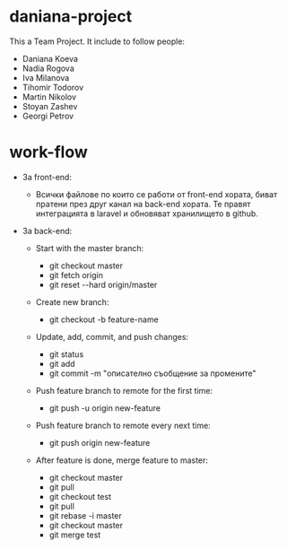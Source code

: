 # daniana-project

This a Team Project. It include to follow people:
- Daniana Koeva
- Nadia Rogova
- Iva Milanova
- Tihomir Todorov
- Martin Nikolov
- Stoyan Zashev
- Georgi Petrov

# work-flow

* За front-end:

  * Всички файлове по които се работи от front-end хората, биват пратени през друг канал на back-end хората. Те правят интеграцията в laravel и обновяват хранилището в github.

* За back-end:

  * Start with the master branch:
    * git checkout master
    * git fetch origin
    * git reset --hard origin/master

  * Create new branch:
    * git checkout -b feature-name

  * Update, add, commit, and push changes:
    * git status
    * git add <some-file>
    * git commit -m "описателно съобщение за промените"
  
  * Push feature branch to remote for the first time:
    * git push -u origin new-feature

  * Push feature branch to remote every next time:
    * git push origin new-feature

  * After feature is done, merge feature to master:
    * git checkout master
    * git pull
    * git checkout test
    * git pull
    * git rebase -i master
    * git checkout master
    * git merge test